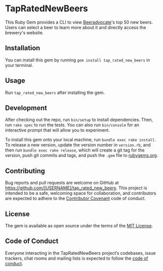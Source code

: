 # TapRatedNewBeers

This Ruby Gem provides a CLI to view <a href="https://www.beeradvocate.com/lists/new/">Beeradvocate</a>'s top 50 new beers. Users can select a beer to learn more about it and directly access the brewery's website.

## Installation

You can install this gem by running `gem install tap_rated_new_beers` in your terminal.

 

## Usage

Run `tap_rated_new_beers` after installing the gem.
     

## Development

After checking out the repo, run `bin/setup` to install dependencies. Then, run `rake spec` to run the tests. You can also run `bin/console` for an interactive prompt that will allow you to experiment.

To install this gem onto your local machine, run `bundle exec rake install`. To release a new version, update the version number in `version.rb`, and then run `bundle exec rake release`, which will create a git tag for the version, push git commits and tags, and push the `.gem` file to [rubygems.org](https://rubygems.org).

## Contributing

Bug reports and pull requests are welcome on GitHub at https://github.com/[USERNAME]/tap_rated_new_beers. This project is intended to be a safe, welcoming space for collaboration, and contributors are expected to adhere to the [Contributor Covenant](http://contributor-covenant.org) code of conduct.

## License

The gem is available as open source under the terms of the [MIT License](https://opensource.org/licenses/MIT).

## Code of Conduct

Everyone interacting in the TapRatedNewBeers project’s codebases, issue trackers, chat rooms and mailing lists is expected to follow the [code of conduct](https://github.com/[USERNAME]/tap_rated_new_beers/blob/master/CODE_OF_CONDUCT.md).
